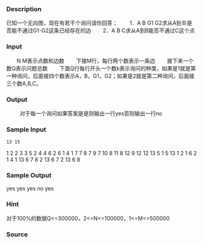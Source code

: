 
### Description
已知一个无向图，现在有若干个询问请你回答：
       1．A B G1 G2求从A到Ｂ是否能不通过G1-G2这条已经存在的边
       2．A B C求从A到B能否不通过C这个点
### Input
       N M表示点数和边数
       下接M行，每行两个数表示一条边
       接下来一个数Q表示问题总数
       下面Q行每行开头一个数k表示询问的种类，如果是1就是第一种询问，后面接四个数表示A，B，G1，G2；如果是2就是第二种询问，后面接三个数A,B,C。
       
      
### Output
 
       对于每一个询问如果答案是是则输出一行yes否则输出一行no
 
    
### Sample Input

    13 15
1 2
2 3
3 5
2 4
4 6
2 6
1 4
1 7
7 8
7 9
7 10
8 11
8 12
9 12
12 13
5
1 5 13 1 2
1 6 2 1 4
1 13 6 7 8
2 13 6 7
2 13 6 8


### Sample Output

yes
yes
yes
no
yes

### Hint
对于100%的数据Q<=300000，2<=N<=100000，1<=M<=500000
### Source

